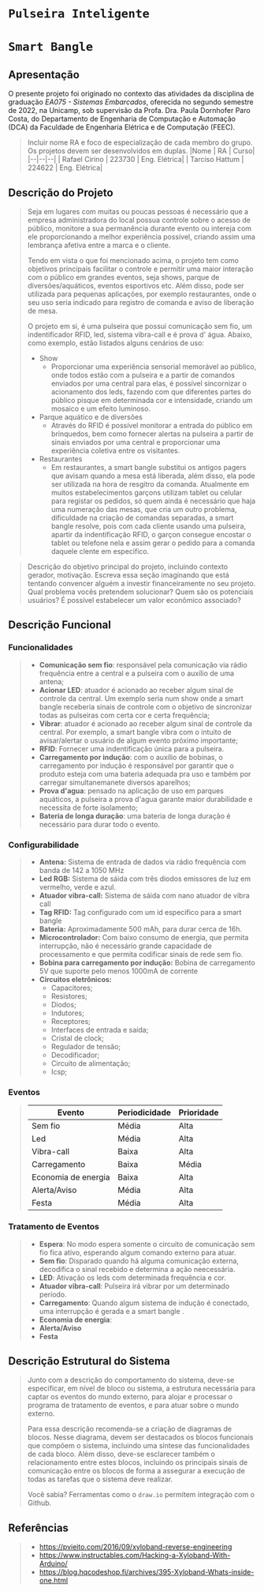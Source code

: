 # `Pulseira Inteligente`
# `Smart Bangle`

## Apresentação

O presente projeto foi originado no contexto das atividades da disciplina de graduação *EA075 - Sistemas Embarcados*, 
oferecida no segundo semestre de 2022, na Unicamp, sob supervisão da Profa. Dra. Paula Dornhofer Paro Costa, do Departamento de Engenharia de Computação e Automação (DCA) da Faculdade de Engenharia Elétrica e de Computação (FEEC).

> Incluir nome RA e foco de especialização de cada membro do grupo. Os projetos devem ser desenvolvidos em duplas.
> |Nome  | RA | Curso|
> |--|--|--|
> | Rafael Cirino | 223730  | Eng. Elétrica|
> | Tarciso Hattum | 224622 | Eng. Elétrica|


## Descrição do Projeto
> Seja em lugares com muitas ou poucas pessoas é necessário que a empresa administradora do local possua controle sobre o acesso de público, monitore a sua permanência durante evento ou intereja com ele proporcionando a melhor experiência possível, criando assim uma lembrança afetiva entre a marca e o cliente.
>  
> Tendo em vista o que foi mencionado acima, o projeto tem como objetivos principais facilitar o controle e permitir uma maior interação com o público em grandes eventos, seja shows, parque de diversões/aquáticos, eventos esportivos etc. Além disso, pode ser utilizada para pequenas aplicações, por exemplo restaurantes, onde o seu uso seria indicado para registro de comanda e aviso de liberação de mesa.
> 
> O projeto em si, é uma pulseira que possui comunicação sem fio, um indentificador RFID, led, sistema vibra-call e é prova d' água. Abaixo, como exemplo, estão listados alguns cenários de uso:
> - Show
>   - Proporcionar uma experiência sensorial memorável ao público, onde todos estão com a pulseira e a partir de comandos enviados por uma central para elas, é possível sincornizar o acionamento dos leds, fazendo com que diferentes partes do público pisque em determinada cor e intensidade, criando um mosaico e um efeito luminoso.
> - Parque aquático e de diversões 
>   - Através do RFID é possível monitorar a entrada do público em brinquedos, bem como fornecer alertas na pulseira a partir de sinais enviados por uma central e proporcionar uma experiência coletiva entre os visitantes.
> - Restaurantes
>   - Em restaurantes, a smart bangle substitui os antigos pagers que avisam quando a mesa está liberada, além disso, ela pode ser utilizada na hora de resgitro da comanda. Atualmente em muitos estabelecimentos garçons utilizam tablet ou celular para registar os pedidos, só quem ainda é necessário que haja uma numeração das mesas, que cria um outro problema, dificuldade na criação de comandas separadas, a smart bangle resolve, pois com cada cliente usando uma pulseira, apartir da indentificação RFID, o garçon consegue encostar o tablet ou telefone nela e assim gerar o pedido para a comanda daquele clente em especifico. 


> Descrição do objetivo principal do projeto, incluindo contexto gerador, motivação.
> Escreva essa seção imaginando que está tentando convencer alguém a investir financeiramente no seu projeto.
> Qual problema vocês pretendem solucionar?
> Quem são os potenciais usuários?
> É possível estabelecer um valor econômico associado?


## Descrição Funcional
### Funcionalidades
> - **Comunicação sem fio**: responsável pela comunicação via rádio frequência entre a central e a pulseira com o auxílio de uma antena;
> - **Acionar LED**: atuador é acionado ao receber algum sinal de controle da central. Um exemplo seria num show onde a smart bangle receberia sinais de controle com o objetivo de sincronizar todas as pulseiras com certa cor e certa frequência;
> - **Vibrar**: atuador é acionado ao receber algum sinal de controle da central. Por exemplo, a smart bangle vibra com o intuito de avisar/alertar o usuário de algum evento próximo importante;
> - **RFID**: Fornecer uma indentificação única para a pulseira.
> - **Carregamento por indução**: com o auxílio de bobinas, o carregamento por indução é responsável por garantir que o produto esteja com uma bateria adequada pra uso e também por carregar simultanemanete diversos aparelhos;
> - **Prova d'agua**: pensado na aplicação de uso em parques aquáticos, a pulseira a prova d'agua garante maior durabilidade e necessita de forte isolamento;
> - **Bateria de longa duração**: uma bateria de longa duração é necessário para durar todo o evento.

### Configurabilidade
> - **Antena:** Sistema de entrada de dados via rádio frequência com banda de 142 a 1050 MHz
> - **Led RGB:** Sistema de sáida com três diodos emissores de luz em vermelho, verde e azul.
> - **Atuador vibra-call:** Sistema de sáida com nano atuador de vibra call
> - **Tag RFID:** Tag configurado com um id especifico para a smart bangle
> - **Bateria:** Aproximadamente 500 mAh, para durar cerca de 16h.
> - **Microcontrolador:** Com baixo consumo de energia, que permita interrupção, não é necessário grande capacidade de processamento e que permita codificar sinais de rede sem fio.
> - **Bobina para carregamento por indução:** Bobina de carregamento 5V que suporte pelo menos 1000mA de corrente
> - **Circuitos eletrônicos:** 
>	  - Capacitores;
>	  - Resistores;
>	  - Diodos;
>	  - Indutores;
>	  - Receptores;
>	  - Interfaces de entrada e saída;
>	  - Cristal de clock;
>	  - Regulador de tensão;
>	  - Decodificador;
>	  - Circuito de alimentação;
>	  - Icsp;

### Eventos
> | Evento  | Periodicidade | Prioridade |
> |--|--|--|
> |Sem fio | Média | Alta |;
> |Led | Média | Alta |;
> |Vibra-call | Baixa | Alta |;
> |Carregamento | Baixa | Média |;
> |Economia de energia | Baixa | Alta |;
> |Alerta/Aviso | Média | Alta |;
> |Festa | Média | Alta |;

### Tratamento de Eventos
> - **Espera**: No modo espera somente o circuito de comunicação sem fio fica ativo, esperando algum comando externo para atuar.
> - **Sem fio**: Disparado quando há alguma comunicação externa, decodifica o sinal recebido e determina a ação neecessária.
> - **LED**: Ativação os leds com determinada frequência e cor.
> - **Atuador vibra-call**: Pulseira irá vibrar por um determinado período.
> - **Carregamento**: Quando algum sistema de indução é conectado, uma interrupção é gerada e a smart bangle .
> - **Economia de energia**: 
> - **Alerta/Aviso**
> - **Festa**

## Descrição Estrutural do Sistema
> Junto com a descrição do comportamento do sistema, deve-se especificar, em nível de bloco ou sistema, a estrutura necessária 
> para captar os eventos do mundo externo, para alojar e processar o programa de tratamento de eventos, e para atuar sobre o mundo externo.
>
> Para essa descrição recomenda-se a criação de diagramas de blocos.
> Nesse diagrama, devem ser destacados os blocos funcionais que compõem o sistema, incluindo uma síntese das funcionalidades de cada bloco.
> Além disso, deve-se esclarecer também o relacionamento entre estes blocos, incluindo os principais sinais de comunicação entre
> os blocos de forma a assegurar a execução de todas as tarefas que o sistema deve realizar.
> 
> Você sabia? Ferramentas como o `draw.io` permitem integração com o Github.
> 

## Referências
> - https://pvieito.com/2016/09/xyloband-reverse-engineering
> - https://www.instructables.com/Hacking-a-Xyloband-With-Arduino/
> - https://blog.hqcodeshop.fi/archives/395-Xyloband-Whats-inside-one.html
